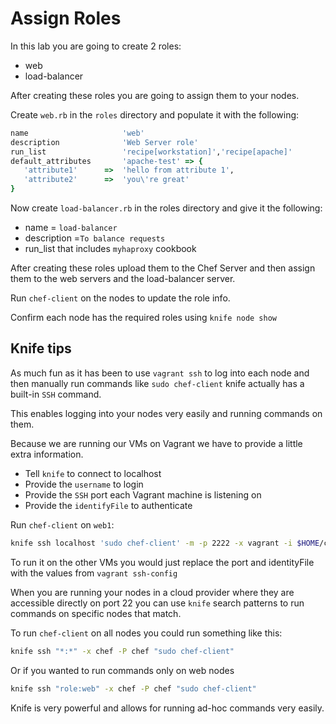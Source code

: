 # Assign Roles

In this lab you are going to create 2 roles: 
* web
* load-balancer 

After creating these roles you are going to assign them to your nodes. 

Create `web.rb` in the `roles` directory and populate it with the following: 
```ruby
name                     'web'
description              'Web Server role'
run_list                 'recipe[workstation]','recipe[apache]'
default_attributes       'apache-test' => {
   'attribute1'      =>  'hello from attribute 1',
   'attribute2'      =>  'you\'re great'
}
```

Now create `load-balancer.rb` in the roles directory and give it the following: 
* name              = `load-balancer`
* description    =`To balance requests`
* run_list that includes `myhaproxy` cookbook

After creating these roles upload them to the Chef Server and then assign them to the web servers and the load-balancer server. 

Run `chef-client` on the nodes to update the role info. 

Confirm each node has the required roles using `knife node show`



## Knife tips 
As much fun as it has been to use `vagrant ssh` to log into each node and then manually run commands like `sudo chef-client` knife actually has a built-in `SSH` command. 

This enables logging into your nodes very easily and running commands on them. 

Because we are running our VMs on Vagrant we have to provide a little extra information.

* Tell `knife` to connect to localhost 
* Provide the `username` to login 
* Provide the `SSH` port each Vagrant machine is listening on 
* Provide the `identifyFile` to authenticate

Run `chef-client` on `web1`: 
```bash
knife ssh localhost 'sudo chef-client' -m -p 2222 -x vagrant -i $HOME/chef-repo/.vagrant/machines/web1/virtualbox/private_key
```

To run it on the other VMs you would just replace the port and identityFile with the values from `vagrant ssh-config`

When you are running your nodes in a cloud provider where they are accessible directly on port 22 you can use `knife` search patterns to run commands on specific nodes that match. 

To run `chef-client` on all nodes you could run something like this: 
```bash
knife ssh "*:*" -x chef -P chef "sudo chef-client"
```

Or if you wanted to run commands only on web nodes 
```bash
knife ssh "role:web" -x chef -P chef "sudo chef-client"
```

Knife is very powerful and allows for running ad-hoc commands very easily. 
